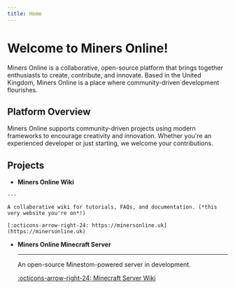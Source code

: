 ```yaml
---
title: Home
---
```


# Welcome to Miners Online!

Miners Online is a collaborative, open-source platform that brings together enthusiasts to create, contribute, and innovate.
Based in the United Kingdom, Miners Online is a place where community-driven development flourishes.

## Platform Overview

Miners Online supports community-driven projects using modern frameworks to encourage creativity and innovation.
Whether you're an experienced developer or just starting, we welcome your contributions.

## Projects

<div class="grid cards" markdown>

-    __Miners Online Wiki__

    ---

    A collaborative wiki for tutorials, FAQs, and documentation. (*this very website you're on*!)

    [:octicons-arrow-right-24: https://minersonline.uk](https://minersonline.uk)

-   __Miners Online Minecraft Server__

    ---

    An open-source Minestom-powered server in development.

    [:octicons-arrow-right-24: Minecraft Server Wiki](/wiki/minecraft-server/)

</div>